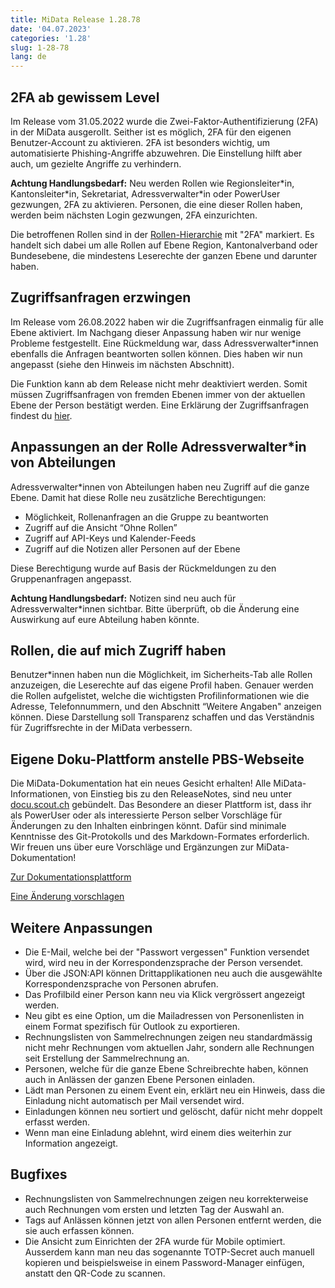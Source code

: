 ```yaml
---
title: MiData Release 1.28.78
date: '04.07.2023'
categories: '1.28'
slug: 1-28-78
lang: de
---
```


## 2FA ab gewissem Level
Im Release vom 31.05.2022 wurde die Zwei-Faktor-Authentifizierung (2FA) in der MiData ausgerollt. Seither ist es möglich, 2FA für den eigenen Benutzer-Account zu aktivieren. 2FA ist besonders wichtig, um automatisierte Phishing-Angriffe abzuwehren. Die Einstellung hilft aber auch, um gezielte Angriffe zu verhindern.

**Achtung Handlungsbedarf:** Neu werden Rollen wie Regionsleiter\*in, Kantonsleiter\*in, Sekretariat, Adressverwalter\*in oder PowerUser gezwungen, 2FA zu aktivieren. Personen, die eine dieser Rollen haben, werden beim nächsten Login gezwungen, 2FA einzurichten.

Die betroffenen Rollen sind in der [Rollen-Hierarchie](https://github.com/hitobito/hitobito_pbs#pfadi-organization-hierarchy) mit "2FA" markiert. Es handelt sich dabei um alle Rollen auf Ebene Region, Kantonalverband oder Bundesebene, die mindestens Leserechte der ganzen Ebene und darunter haben.

## Zugriffsanfragen erzwingen
Im Release vom 26.08.2022 haben wir die Zugriffsanfragen einmalig für alle Ebene aktiviert. Im Nachgang dieser Anpassung haben wir nur wenige Probleme festgestellt. Eine Rückmeldung war, dass Adressverwalter\*innen ebenfalls die Anfragen beantworten sollen können. Dies haben wir nun angepasst (siehe den Hinweis im nächsten Abschnitt).

Die Funktion kann ab dem Release nicht mehr deaktiviert werden. Somit müssen Zugriffsanfragen von fremden Ebenen immer von der aktuellen Ebene der Person bestätigt werden. Eine Erklärung der Zugriffsanfragen findest du [hier](https://hitobito.readthedocs.io/de/latest/access_concept.html#security-zugriffsanfragen-und-manuelle-freigabe).

## Anpassungen an der Rolle Adressverwalter\*in von Abteilungen
Adressverwalter\*innen von Abteilungen haben neu Zugriff auf die ganze Ebene. Damit hat diese Rolle neu zusätzliche Berechtigungen:

- Möglichkeit, Rollenanfragen an die Gruppe zu beantworten
- Zugriff auf die Ansicht “Ohne Rollen”
- Zugriff auf API-Keys und Kalender-Feeds
- Zugriff auf die Notizen aller Personen auf der Ebene

Diese Berechtigung wurde auf Basis der Rückmeldungen zu den Gruppenanfragen angepasst.

**Achtung Handlungsbedarf:** Notizen sind neu auch für Adressverwalter\*innen sichtbar. Bitte überprüft, ob die Änderung eine Auswirkung auf eure Abteilung haben könnte.

## Rollen, die auf mich Zugriff haben
Benutzer\*innen haben nun die Möglichkeit, im Sicherheits-Tab alle Rollen anzuzeigen, die Leserechte auf das eigene Profil haben. Genauer werden die Rollen aufgelistet, welche die wichtigsten Profilinformationen wie die Adresse, Telefonnummern, und den Abschnitt “Weitere Angaben" anzeigen können. Diese Darstellung soll Transparenz schaffen und das Verständnis für Zugriffsrechte in der MiData verbessern.

## Eigene Doku-Plattform anstelle PBS-Webseite
Die MiData-Dokumentation hat ein neues Gesicht erhalten! Alle MiData-Informationen, von Einstieg bis zu den ReleaseNotes, sind neu unter [docu.scout.ch](https://docu.scout.ch) gebündelt. Das Besondere an dieser Plattform ist, dass ihr als PowerUser oder als interessierte Person selber Vorschläge für Änderungen zu den Inhalten einbringen könnt. Dafür sind minimale Kenntnisse des Git-Protokolls und des Markdown-Formates erforderlich. Wir freuen uns über eure Vorschläge und Ergänzungen zur MiData-Dokumentation!

[Zur Dokumentationsplattform](https://docu.scout.ch)

[Eine Änderung vorschlagen](https://github.com/scout-ch/docu/blob/master/CONTRIBUTING.md)

## Weitere Anpassungen
- Die E-Mail, welche bei der "Passwort vergessen" Funktion versendet wird, wird neu in der Korrespondenzsprache der Person versendet.
- Über die JSON:API können Drittapplikationen neu auch die ausgewählte Korrespondenzsprache von Personen abrufen.
- Das Profilbild einer Person kann neu via Klick vergrössert angezeigt werden.
- Neu gibt es eine Option, um die Mailadressen von Personenlisten in einem Format spezifisch für Outlook zu exportieren.
- Rechnungslisten von Sammelrechnungen zeigen neu standardmässig nicht mehr Rechnungen vom aktuellen Jahr, sondern alle Rechnungen seit Erstellung der Sammelrechnung an.
- Personen, welche für die ganze Ebene Schreibrechte haben, können auch in Anlässen der ganzen Ebene Personen einladen.
- Lädt man Personen zu einem Event ein, erklärt neu ein Hinweis, dass die Einladung nicht automatisch per Mail versendet wird.
- Einladungen können neu sortiert und gelöscht, dafür nicht mehr doppelt erfasst werden.
- Wenn man eine Einladung ablehnt, wird einem dies weiterhin zur Information angezeigt.

## Bugfixes
- Rechnungslisten von Sammelrechnungen zeigen neu korrekterweise auch Rechnungen vom ersten und letzten Tag der Auswahl an.
- Tags auf Anlässen können jetzt von allen Personen entfernt werden, die sie auch erfassen können.
- Die Ansicht zum Einrichten der 2FA wurde für Mobile optimiert. Ausserdem kann man neu das sogenannte TOTP-Secret auch manuell kopieren und beispielsweise in einem Password-Manager einfügen, anstatt den QR-Code zu scannen.